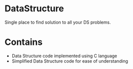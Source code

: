 # DataStructure
Single place to find solution to all your DS problems.

# Contains
  - Data Structure code implemented using C language
  - Simplified Data Structure code for ease of understanding
